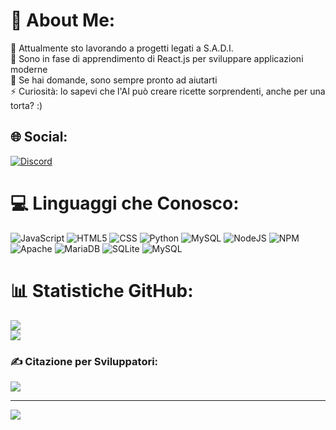 # 💫 About Me:
🔭 Attualmente sto lavorando a progetti legati a S.A.D.I.<br>🌱 Sono in fase di apprendimento di React.js per sviluppare applicazioni moderne<br>💬 Se hai domande, sono sempre pronto ad aiutarti<br>⚡ Curiosità: lo sapevi che l'AI può creare ricette sorprendenti, anche per una torta? :)

## 🌐 Social:
[![Discord](https://img.shields.io/badge/Discord-%237289DA.svg?logo=discord&logoColor=white)](https://discord.gg/https://discord.sadibot.it/) 

# 💻 Linguaggi che Conosco:
![JavaScript](https://img.shields.io/badge/javascript-%23323330.svg?style=for-the-badge&logo=javascript&logoColor=%23F7DF1E)
![HTML5](https://img.shields.io/badge/html5-%23E34F26.svg?style=for-the-badge&logo=html5&logoColor=white) 
![CSS](https://img.shields.io/badge/css-%232C2D72.svg?style=for-the-badge&logo=css&logoColor=white) 
![Python](https://img.shields.io/badge/python-3670A0?style=for-the-badge&logo=python&logoColor=ffdd54) 
![MySQL](https://img.shields.io/badge/mysql-4479A1.svg?style=for-the-badge&logo=mysql&logoColor=white) 
![NodeJS](https://img.shields.io/badge/node.js-6DA55F?style=for-the-badge&logo=node.js&logoColor=white) 
![NPM](https://img.shields.io/badge/NPM-%23CB3837.svg?style=for-the-badge&logo=npm&logoColor=white) 
![Apache](https://img.shields.io/badge/apache-%23D42029.svg?style=for-the-badge&logo=apache&logoColor=white) 
![MariaDB](https://img.shields.io/badge/MariaDB-003545?style=for-the-badge&logo=mariadb&logoColor=white) 
![SQLite](https://img.shields.io/badge/sqlite-%2307405e.svg?style=for-the-badge&logo=sqlite&logoColor=white) 
![MySQL](https://img.shields.io/badge/mysql-%2307405e.svg?style=for-the-badge&logo=mysql&logoColor=white) 

# 📊 Statistiche GitHub:
![](https://github-readme-streak-stats.herokuapp.com/?user=NonSonoDaniel&theme=dark&hide_border=false)<br/>
![](https://github-readme-stats.vercel.app/api/top-langs/?username=NonSonoDaniel&theme=dark&hide_border=false&include_all_commits=true&count_private=true&layout=compact)

### ✍️ Citazione per Sviluppatori:
![](https://quotes-github-readme.vercel.app/api?type=horizontal&theme=radical)

---
[![](https://visitcount.itsvg.in/api?id=NonSonoDaniel&icon=0&color=0)](https://visitcount.itsvg.in)
